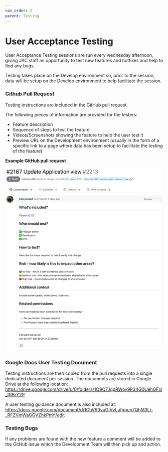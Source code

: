 ```yaml
---
nav_order: 2
parent: Testing
---
```

# User Acceptance Testing

User Acceptance Testing sessions are run every wednesday afternoon, giving JAC staff an opportunity to test new features and hotfixes and help to find any bugs.

Testing takes place on the Develop environment so, prior to the session, data will be setup on the Develop environment to help facilitate the session.

### Github Pull Request

Testing instructions are included in the GitHub pull request.

The following pieces of information are provided for the testers:

- Feature description
- Sequence of steps to test the feature
- Videos/Screenshots showing the feature to help the user test it
- Preview URL on the Development environment (usually in the form of a specific link to a page where data has been setup to facilitate the testing of the feature)

**Example GitHub pull request**

![1](./images/user-testing1.png)

### Google Docs User Testing Document

Testing instructions are then copied from the pull requests into a single dedicated document per session. The documents are stored in Google Drive at the following location: https://drive.google.com/drive/u/0/folders/1Q9Q7JqpRWoy9P34G0UehGFxl_fRBrY2P

A user testing guidance document is also included at: https://docs.google.com/document/d/1ChV93vuGiVvLufgpun7QhM3Li-_RFZVmWaGGVZhkPmY/edit


### Testing Bugs
If any problems are found with the new feature a comment will be added to the GitHub issue which the Development Team will then pick up and action.